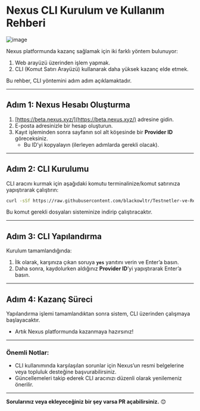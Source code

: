 # Nexus CLI Kurulum ve Kullanım Rehberi  

![image](https://github.com/user-attachments/assets/5e4ec2c7-569b-45fb-9ddb-468854bad618)

Nexus platformunda kazanç sağlamak için iki farklı yöntem bulunuyor:  
1. Web arayüzü üzerinden işlem yapmak.  
2. CLI (Komut Satırı Arayüzü) kullanarak daha yüksek kazanç elde etmek.  

Bu rehber, CLI yöntemini adım adım açıklamaktadır.

---

## Adım 1: Nexus Hesabı Oluşturma  

1. [https://beta.nexus.xyz/](https://beta.nexus.xyz/) adresine gidin.  
2. E-posta adresinizle bir hesap oluşturun.  
3. Kayıt işleminden sonra sayfanın sol alt köşesinde bir **Provider ID** göreceksiniz.  
   - Bu ID’yi kopyalayın (ilerleyen adımlarda gerekli olacak).  

---

## Adım 2: CLI Kurulumu  

CLI aracını kurmak için aşağıdaki komutu terminalinize/komut satırınıza yapıştırarak çalıştırın:  

```bash
curl -sSf https://raw.githubusercontent.com/blackowltr/Testnetler-ve-Rehberler/refs/heads/main/Nexus/cli.sh | sh
```

Bu komut gerekli dosyaları sisteminize indirip çalıştıracaktır.  

---

## Adım 3: CLI Yapılandırma  

Kurulum tamamlandığında:  

1. İlk olarak, karşınıza çıkan soruya **`yes`** yanıtını verin ve Enter’a basın.  
2. Daha sonra, kaydolurken aldığınız **Provider ID**’yi yapıştırarak Enter’a basın.  

---

## Adım 4: Kazanç Süreci  

Yapılandırma işlemi tamamlandıktan sonra sistem, CLI üzerinden çalışmaya başlayacaktır.  
- Artık Nexus platformunda kazanmaya hazırsınız!  

---

### Önemli Notlar:  

- CLI kullanımında karşılaşılan sorunlar için Nexus’un resmi belgelerine veya topluluk desteğine başvurabilirsiniz.  
- Güncellemeleri takip ederek CLI aracınızı düzenli olarak yenilemeniz önerilir.  

---

**Sorularınız veya ekleyeceğiniz bir şey varsa PR açabilirsiniz.** 😊  
